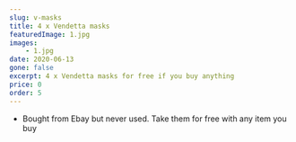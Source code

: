 ```yaml
---
slug: v-masks
title: 4 x Vendetta masks
featuredImage: 1.jpg
images:
    - 1.jpg
date: 2020-06-13
gone: false
excerpt: 4 x Vendetta masks for free if you buy anything
price: 0
order: 5
---
```

* Bought from Ebay but never used. Take them for free with any item you buy